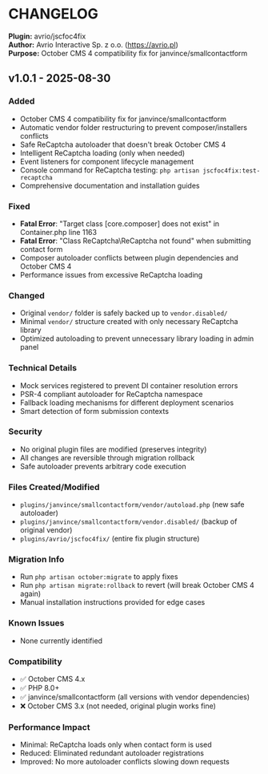 # CHANGELOG

**Plugin:** avrio/jscfoc4fix  
**Author:** Avrio Interactive Sp. z o.o. (https://avrio.pl)  
**Purpose:** October CMS 4 compatibility fix for janvince/smallcontactform

## v1.0.1 - 2025-08-30

### Added
- October CMS 4 compatibility fix for janvince/smallcontactform
- Automatic vendor folder restructuring to prevent composer/installers conflicts
- Safe ReCaptcha autoloader that doesn't break October CMS 4
- Intelligent ReCaptcha loading (only when needed)
- Event listeners for component lifecycle management
- Console command for ReCaptcha testing: `php artisan jscfoc4fix:test-recaptcha`
- Comprehensive documentation and installation guides

### Fixed
- **Fatal Error**: "Target class [core.composer] does not exist" in Container.php line 1163
- **Fatal Error**: "Class ReCaptcha\ReCaptcha not found" when submitting contact form
- Composer autoloader conflicts between plugin dependencies and October CMS 4
- Performance issues from excessive ReCaptcha loading

### Changed
- Original `vendor/` folder is safely backed up to `vendor.disabled/`
- Minimal `vendor/` structure created with only necessary ReCaptcha library
- Optimized autoloading to prevent unnecessary library loading in admin panel

### Technical Details
- Mock services registered to prevent DI container resolution errors
- PSR-4 compliant autoloader for ReCaptcha namespace
- Fallback loading mechanisms for different deployment scenarios
- Smart detection of form submission contexts

### Security
- No original plugin files are modified (preserves integrity)
- All changes are reversible through migration rollback
- Safe autoloader prevents arbitrary code execution

### Files Created/Modified
- `plugins/janvince/smallcontactform/vendor/autoload.php` (new safe autoloader)
- `plugins/janvince/smallcontactform/vendor.disabled/` (backup of original vendor)
- `plugins/avrio/jscfoc4fix/` (entire fix plugin structure)

### Migration Info
- Run `php artisan october:migrate` to apply fixes
- Run `php artisan migrate:rollback` to revert (will break October CMS 4 again)
- Manual installation instructions provided for edge cases

### Known Issues
- None currently identified

### Compatibility
- ✅ October CMS 4.x
- ✅ PHP 8.0+
- ✅ janvince/smallcontactform (all versions with vendor dependencies)
- ❌ October CMS 3.x (not needed, original plugin works fine)

### Performance Impact
- Minimal: ReCaptcha loads only when contact form is used
- Reduced: Eliminated redundant autoloader registrations
- Improved: No more autoloader conflicts slowing down requests
